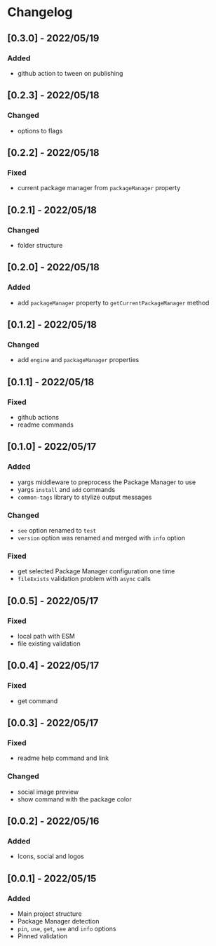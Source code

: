 # Changelog

<!-- http://keepachangelog.com/en/1.0.0/
Added       for new features.
Changed     for changes in existing functionality.
Deprecated  for once-stable features removed in upcoming releases.
Removed     for deprecated features removed in this release.
Fixed       for any bug fixes.
Security    to invite users to upgrade in case of vulnerabilities.
-->

## [0.3.0] - 2022/05/19

### Added

- github action to tween on publishing

## [0.2.3] - 2022/05/18

### Changed

- options to flags

## [0.2.2] - 2022/05/18

### Fixed

- current package manager from `packageManager` property

## [0.2.1] - 2022/05/18

### Changed

- folder structure

## [0.2.0] - 2022/05/18

### Added

- add `packageManager` property to `getCurrentPackageManager` method

## [0.1.2] - 2022/05/18

### Changed

- add `engine` and `packageManager` properties

## [0.1.1] - 2022/05/18

### Fixed

- github actions
- readme commands

## [0.1.0] - 2022/05/17

### Added

- yargs middleware to preprocess the Package Manager to use
- yargs `install` and `add` commands
- `common-tags` library to stylize output messages

### Changed

- `see` option renamed to `test`
- `version` option was renamed and merged with `info` option

### Fixed

- get selected Package Manager configuration one time
- `fileExists` validation problem with `async` calls

## [0.0.5] - 2022/05/17

### Fixed

- local path with ESM
- file existing validation

## [0.0.4] - 2022/05/17

### Fixed

- get command

## [0.0.3] - 2022/05/17

### Fixed

- readme help command and link

### Changed

- social image preview
- show command with the package color

## [0.0.2] - 2022/05/16

### Added

- Icons, social and logos

## [0.0.1] - 2022/05/15

### Added

- Main project structure
- Package Manager detection
- `pin`, `use`, `get`, `see` and `info` options
- Pinned validation
